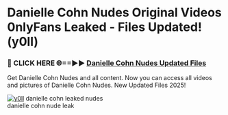 # Danielle Cohn Nudes Original Videos 0nlyFans Leaked - Files Updated! (y0ll)

<h3>🔴 CLICK HERE 🌐==►► <a href="https://tinyurl.com/yrmya6cz" rel="nofollow">Danielle Cohn Nudes Updated Files</a></h3>

Get Danielle Cohn Nudes and all content. Now you can access all videos and pictures of Danielle Cohn Nudes. New Updated Files 2025!

[![y0ll](https://i.imgur.com/FMdXYCs.gif)](https://tinyurl.com/yrmya6cz)
danielle cohn leaked nudes<br>
danielle cohn nude leak